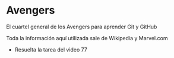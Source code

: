 # Avengers

El cuartel general de los Avengers para aprender Git y GitHub

Toda la información aquí utilizada sale de Wikipedia y Marvel.com

* Resuelta la tarea del video 77
